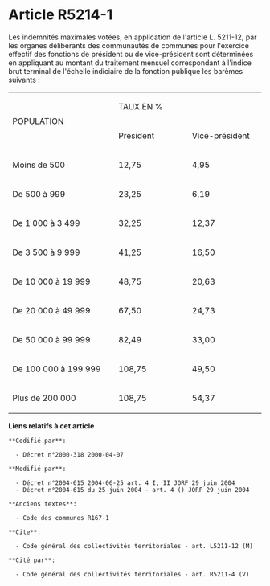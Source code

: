 # Article R5214-1

Les indemnités maximales votées, en application de l'article L. 5211-12, par les organes délibérants des communautés de
communes pour l'exercice effectif des fonctions de président ou de vice-président sont déterminées en appliquant au montant
du traitement mensuel correspondant à l'indice brut terminal de l'échelle indiciaire de la fonction publique les barèmes
suivants :

<table>
  <tbody>
    <tr>
      <td rowspan="2" width="227">

POPULATION

</td>
      <td width="151" colspan="2">

TAUX EN %

</td>
    </tr>
    <tr>
      <td width="151">

Président

</td>
      <td width="151">

Vice-président

</td>
    </tr>
    <tr>
      <td width="227" valign="top">

Moins de 500

</td>
      <td width="151" valign="top">

12,75

</td>
      <td width="151" valign="top">

4,95

</td>
    </tr>
    <tr>
      <td valign="top" width="227">

De 500 à 999

</td>
      <td valign="top" width="151">

23,25

</td>
      <td width="151" valign="top">

6,19

</td>
    </tr>
    <tr>
      <td width="227" valign="top">

De 1 000 à 3 499

</td>
      <td width="151" valign="top">

32,25

</td>
      <td width="151" valign="top">

12,37

</td>
    </tr>
    <tr>
      <td valign="top" width="227">

De 3 500 à 9 999

</td>
      <td valign="top" width="151">

41,25

</td>
      <td width="151" valign="top">

16,50

</td>
    </tr>
    <tr>
      <td width="227" valign="top">

De 10 000 à 19 999

</td>
      <td valign="top" width="151">

48,75

</td>
      <td valign="top" width="151">

20,63

</td>
    </tr>
    <tr>
      <td width="227" valign="top">

De 20 000 à 49 999

</td>
      <td valign="top" width="151">

67,50

</td>
      <td width="151" valign="top">

24,73

</td>
    </tr>
    <tr>
      <td valign="top" width="227">

De 50 000 à 99 999

</td>
      <td valign="top" width="151">

82,49

</td>
      <td valign="top" width="151">

33,00

</td>
    </tr>
    <tr>
      <td valign="top" width="227">

De 100 000 à 199 999

</td>
      <td width="151" valign="top">

108,75

</td>
      <td width="151" valign="top">

49,50

</td>
    </tr>
    <tr>
      <td valign="top" width="227">

Plus de 200 000

</td>
      <td valign="top" width="151">

108,75

</td>
      <td valign="top" width="151">

54,37

</td>
    </tr>
  </tbody>
</table>

**Liens relatifs à cet article**

	**Codifié par**:

	  - Décret n°2000-318 2000-04-07

	**Modifié par**:

	  - Décret n°2004-615 2004-06-25 art. 4 I, II JORF 29 juin 2004
	  - Décret n°2004-615 du 25 juin 2004 - art. 4 () JORF 29 juin 2004

	**Anciens textes**:

	  - Code des communes R167-1

	**Cite**:

	  - Code général des collectivités territoriales - art. L5211-12 (M)

	**Cité par**:

	  - Code général des collectivités territoriales - art. R5211-4 (V)
